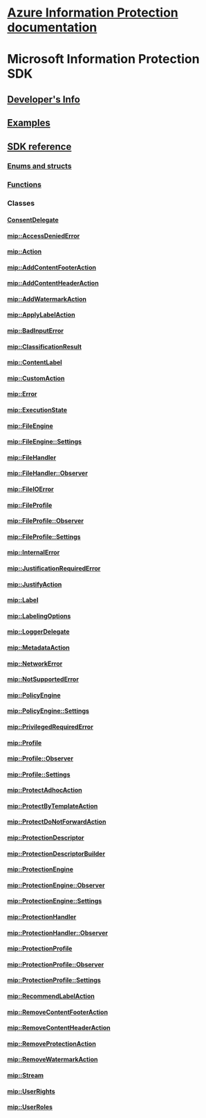 # [Azure Information Protection documentation](/azure/information-protection/)
# Microsoft Information Protection SDK
## [Developer's Info](https://aka.ms/mipdevelopers)
## [Examples](https://aka.ms/mipexamples)
## [SDK reference](mip-sdk-reference.md)
### [Enums and structs](mip-enums-and-structs.md)
### [Functions](mip-functions.md)
### Classes
#### [ConsentDelegate](class_consentdelegate.md)
#### [mip::AccessDeniedError](class_mip_accessdeniederror.md)  
#### [mip::Action](class_mip_action.md)  
#### [mip::AddContentFooterAction](class_mip_addcontentfooteraction.md)  
#### [mip::AddContentHeaderAction](class_mip_addcontentheaderaction.md)  
#### [mip::AddWatermarkAction](class_mip_addwatermarkaction.md)  
#### [mip::ApplyLabelAction](class_mip_applylabelaction.md)  
#### [mip::BadInputError](class_mip_badinputerror.md)  
#### [mip::ClassificationResult](class_mip_classificationresult.md)  
#### [mip::ContentLabel](class_mip_contentlabel.md)  
#### [mip::CustomAction](class_mip_customaction.md)  
#### [mip::Error](class_mip_error.md)  
#### [mip::ExecutionState](class_mip_executionstate.md)  
#### [mip::FileEngine](class_mip_fileengine.md)  
#### [mip::FileEngine::Settings](class_mip_fileengine::settings.md)  
#### [mip::FileHandler](class_mip_filehandler.md)  
#### [mip::FileHandler::Observer](class_mip_filehandler::observer.md)  
#### [mip::FileIOError](class_mip_fileioerror.md)  
#### [mip::FileProfile](class_mip_fileprofile.md)  
#### [mip::FileProfile::Observer](class_mip_fileprofile_observer.md)  
#### [mip::FileProfile::Settings](class_mip_class_mip_fileprofile_settings.md)  
#### [mip::InternalError](class_mip_internalerror.md)  
#### [mip::JustificationRequiredError](class_mip_justificationrequirederror.md)  
#### [mip::JustifyAction](class_mip_justifyaction.md)  
#### [mip::Label](class_mip_label.md)  
#### [mip::LabelingOptions](class_mip_labelingoptions.md)  
#### [mip::LoggerDelegate](class_mip_loggerdelegate.md)  
#### [mip::MetadataAction](class_mip_metadataaction.md)  
#### [mip::NetworkError](class_mip_networkerror.md)  
#### [mip::NotSupportedError](class_mip_notsupportederror.md)  
#### [mip::PolicyEngine](class_mip_policyengine.md)  
#### [mip::PolicyEngine::Settings](class_mip_policyengine_settings.md)  
#### [mip::PrivilegedRequiredError](class_mip_privilegedrequirederror.md)  
#### [mip::Profile](class_mip_profile.md)  
#### [mip::Profile::Observer](class_mip_profile_observer.md)  
#### [mip::Profile::Settings](class_mip_profile_settings.md)  
#### [mip::ProtectAdhocAction](class_mip_protectadhocaction.md)  
#### [mip::ProtectByTemplateAction](class_mip_protectbytemplateaction.md)  
#### [mip::ProtectDoNotForwardAction](class_mip_protectdonotforwardaction.md)  
#### [mip::ProtectionDescriptor](class_mip_protectiondescriptor.md)  
#### [mip::ProtectionDescriptorBuilder](class_mip_protectiondescriptorbuilder.md)  
#### [mip::ProtectionEngine](class_mip_protectionengine.md)  
#### [mip::ProtectionEngine::Observer](class_mip_protectionengine_observer.md)  
#### [mip::ProtectionEngine::Settings](class_mip_protectionengine_settings.md)  
#### [mip::ProtectionHandler](class_mip_protectionhandler.md)  
#### [mip::ProtectionHandler::Observer](class_mip_protectionhandler_observer.md)  
#### [mip::ProtectionProfile](class_mip_protectionprofile.md)  
#### [mip::ProtectionProfile::Observer](class_mip_protectionprofile_observer.md)  
#### [mip::ProtectionProfile::Settings](class_mip_protectionprofile_settings.md)  
#### [mip::RecommendLabelAction](class_mip_recommendlabelaction.md)  
#### [mip::RemoveContentFooterAction](class_mip_removecontentfooteraction.md)  
#### [mip::RemoveContentHeaderAction](class_mip_removecontentheaderaction.md)  
#### [mip::RemoveProtectionAction](class_mip_removeprotectionaction.md)  
#### [mip::RemoveWatermarkAction](class_mip_removewatermarkaction.md)  
#### [mip::Stream](class_mip_stream.md)  
#### [mip::UserRights](class_mip_userrights.md)  
#### [mip::UserRoles](class_mip_userroles.md)  
